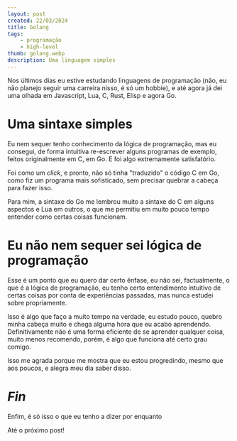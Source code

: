 ```yaml
---
layout: post
created: 22/03/2024
title: Golang
tags:
    - programação
    - high-level
thumb: golang.webp
description: Uma linguagem simples
---
```

Nos últimos dias eu estive estudando linguagens de programação (não, eu não
planejo seguir uma carreira nisso, é só um hobbie), e até agora já dei uma
olhada em Javascript, Lua, C, Rust, Elisp e agora Go.

# Uma sintaxe simples

Eu nem sequer tenho conhecimento da lógica de programação, mas
eu consegui, de forma intuitiva re-escrever alguns programas de exemplo, feitos
originalmente em C, em Go. E foi algo extremamente satisfatório.

Foi como um *click*, e pronto, não só tinha "traduzido" o código C em Go, como fiz
um programa mais sofisticado, sem precisar quebrar a cabeça para fazer
isso.

Para mim, a sintaxe do Go me lembrou muito a sintaxe do C em
alguns aspectos e Lua em outros, o que me permitiu em muito pouco tempo
entender como certas coisas funcionam.

# Eu não nem sequer sei lógica de programação

Esse é um ponto que eu quero dar certo ênfase, eu não sei,
factualmente, o que é a lógica de programação, eu tenho certo entendimento
intuitivo de certas coisas por conta de experiências passadas, mas nunca
estudei sobre propriamente.

Isso é algo que faço a muito tempo na
verdade, eu estudo pouco, quebro minha cabeça muito e chega alguma hora que eu
acabo aprendendo. Definitivamente não é uma forma eficiente de se aprender
qualquer coisa, muito menos recomendo, porém, é algo que funciona até certo
grau comigo.

Isso me agrada porque me mostra que eu estou progredindo,
mesmo que aos poucos, e alegra meu dia saber disso.

# _Fin_

Enfim, é só isso o que eu tenho a dizer por enquanto

Até o próximo post!
